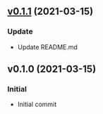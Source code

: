 
<a name="v0.1.1"></a>
## [v0.1.1](https://github.com/wildmouse/changelog-playground/compare/v0.1.0...v0.1.1) (2021-03-15)

### Update

* Update README.md


<a name="v0.1.0"></a>
## v0.1.0 (2021-03-15)

### Initial

* Initial commit

